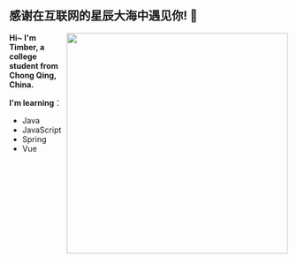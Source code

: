 ## 感谢在互联网的星辰大海中遇见你! :wave: 

<img align="right" width="400px" src="https://github-readme-stats.vercel.app/api?username=TimberKito&show_icons=true&hide_title=true" />

**Hi~ I'm Timber, a college student from Chong Qing, China.**

**I'm learning**：

- Java
- JavaScript
- Spring
- Vue
